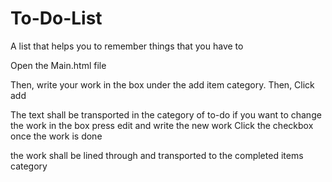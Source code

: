 # To-Do-List
A list that helps you to remember things that you have to 

Open the Main.html file

Then, write your work in the box under the add item category.
Then, Click add

The text shall be transported in the category of to-do if you want to change the work in the box press edit and write the new work
Click the checkbox once the work is done

the work shall be lined through and transported to the completed items category
